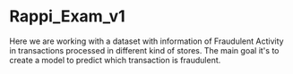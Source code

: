 # Rappi_Exam_v1
Here we are working with a dataset with information of Fraudulent Activity in transactions processed in different kind of stores. The main goal it's to create a model to predict which transaction is fraudulent.

